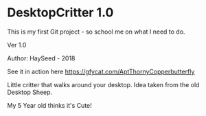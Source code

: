 DesktopCritter 1.0
==================

This is my first Git project - so school me on what I need to do.

Ver 1.0

Author: HaySeed - 2018

See it in action here
https://gfycat.com/AptThornyCopperbutterfly

Little critter that walks around your desktop. Idea taken from the old Desktop Sheep.

My 5 Year old thinks it's Cute!

